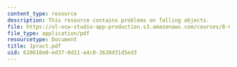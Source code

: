 ```yaml
---
content_type: resource
description: This resource contains problems on falling objects.
file: https://ol-ocw-studio-app-production.s3.amazonaws.com/courses/8-01x-physics-i-classical-mechanics-with-an-experimental-focus-fall-2002/628618e0ed370d11a4c03638d31d5ed3_1pract.pdf
file_type: application/pdf
resourcetype: Document
title: 1pract.pdf
uid: 628618e0-ed37-0d11-a4c0-3638d31d5ed3
---
```

